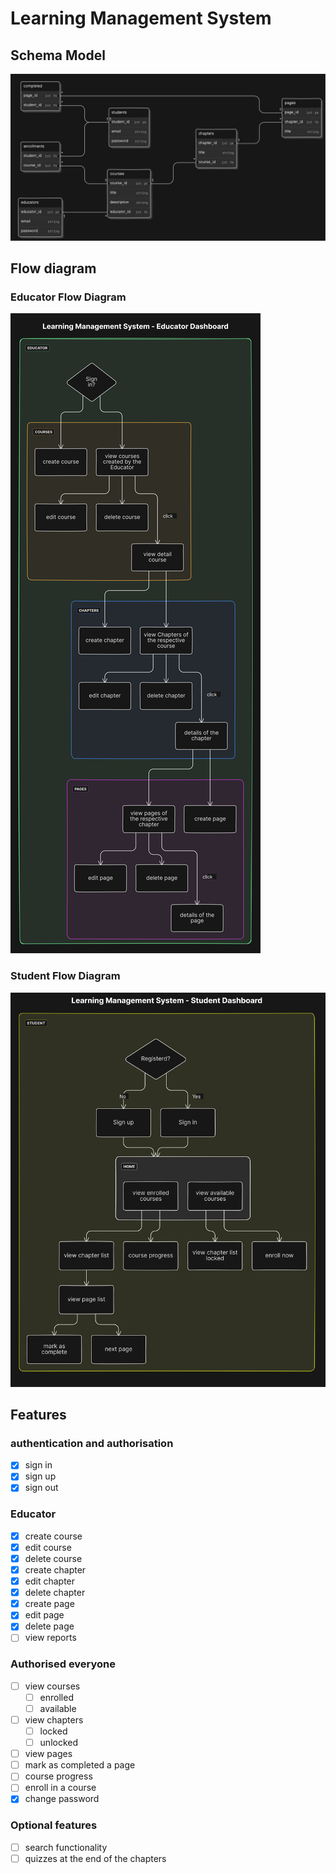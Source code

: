 # Learning Management System

## Schema Model

![schema](./attachments/schema.svg)

## Flow diagram

### Educator Flow Diagram

![educator-flow-diagram](./attachments/educator-flow-diagram.svg)

### Student Flow Diagram

![student-flow-diagram](./attachments/student-flow-diagram.svg)

## Features

### authentication and authorisation

- [x] sign in
- [x] sign up
- [x] sign out

### Educator

- [x] create course
- [x] edit course
- [x] delete course
- [x] create chapter
- [x] edit chapter
- [x] delete chapter
- [x] create page
- [x] edit page
- [x] delete page
- [ ] view reports

### Authorised everyone

- [ ] view courses
  - [ ] enrolled
  - [ ] available
- [ ] view chapters
  - [ ] locked
  - [ ] unlocked
- [ ] view pages
- [ ] mark as completed a page
- [ ] course progress
- [ ] enroll in a course
- [x] change password

### Optional features

- [ ] search functionality
- [ ] quizzes at the end of the chapters
